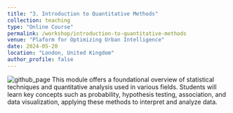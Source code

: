 ```yaml
---
title: "3. Introduction to Quantitative Methods"
collection: teaching
type: "Online Course"
permalink: /workshop/introduction-to-quantitative-methods
venue: "Plaform for Optimizing Urban Intelligence"
date: 2024-05-20
location: "London, United Kingdom"
author_profile: false
---
```


![github_page](https://www.dropbox.com/scl/fi/aj5fhso4e8bkj6480xq6q/quantitative-methods.jpg?rlkey=o6lcv40zkv16voobosmjdrwoe&raw=1)
This module offers a foundational overview of statistical techniques and quantitative analysis used in various fields. Students will learn key concepts such as probability, hypothesis testing, association, and data visualization, applying these methods to interpret and analyze data.